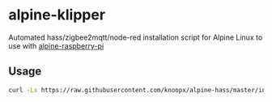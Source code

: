 # alpine-klipper

Automated hass/zigbee2mqtt/node-red installation script for Alpine Linux to use with [alpine-raspberry-pi](https://github.com/knoopx/alpine-raspberry-pi)

## Usage

```bash
curl -Ls https://raw.githubusercontent.com/knoopx/alpine-hass/master/install.sh | bash -s
```
